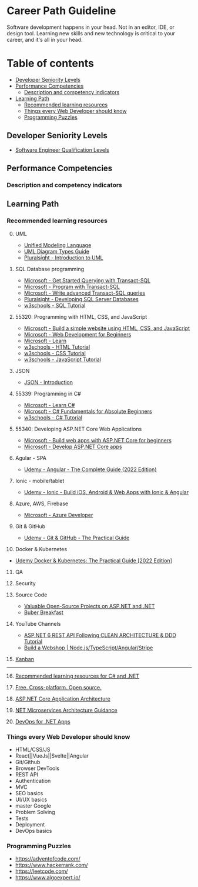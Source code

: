 # Career Path Guideline
Software development happens in your head. Not in an editor, IDE, or design tool. Learning new skills and new technology is critical to your career, and it's all in your head.

# Table of contents
<!--ts-->   
   * [Developer Seniority Levels](#developer-seniority-levels)
   * [Performance Competencies](#performance-competencies)
     * [Description and competency indicators](#description-and-competency-indicators)      
   * [Learning Path](#learning-path)  
     * [Recommended learning resources](#recommended-learning-resources)
     * [Things every Web Developer should know](#things-every-web-developer-should-know)
     * [Programming Puzzles](#programming-puzzles)
<!--te-->

## Developer Seniority Levels
* [Software Engineer Qualification Levels](https://www.altexsoft.com/blog/business/software-engineer-qualification-levels-junior-middle-and-senior/)

## Performance Competencies
### Description and competency indicators

## Learning Path
### Recommended learning resources

0. UML
   - [Unified Modeling Language](https://en.wikipedia.org/wiki/Unified_Modeling_Language)
   - [UML Diagram Types Guide](https://creately.com/blog/diagrams/uml-diagram-types-examples/)
   - [Pluralsight - Introduction to UML](https://app.pluralsight.com/library/courses/uml-introduction/table-of-contents?aid=7010a000002LUv2AAG)

1. SQL Database programming   
   - [Microsoft   - Get Started Querying with Transact-SQL](https://learn.microsoft.com/en-gb/training/paths/get-started-querying-with-transact-sql/)
   - [Microsoft   - Program with Transact-SQL](https://learn.microsoft.com/en-gb/training/paths/program-transact-sql/)
   - [Microsoft   - Write advanced Transact-SQL queries](https://learn.microsoft.com/en-gb/training/paths/write-advanced-transact-sql-queries/)
   - [Pluralsight - Developing SQL Server Databases](https://app.pluralsight.com/paths/skills/developing-sql-server-databases?aid=7010a000002LUv2AAG)
   - [w3schools   - SQL Tutorial](https://www.w3schools.com/sql/default.asp)
   
2. 55320: Programming with HTML, CSS, and JavaScript
   - [Microsoft   - Build a simple website using HTML, CSS, and JavaScript](https://learn.microsoft.com/en-gb/training/modules/build-simple-website/)
   - [Microsoft   - Web Development for Beginners](https://learn.microsoft.com/en-gb/training/paths/web-development-101/)   
   - [Microsoft   - Learn](https://learn.microsoft.com/en-gb/training/browse/?filter-products=HTML&terms=HTML)
   - [w3schools   - HTML Tutorial](https://www.w3schools.com/html/)
   - [w3schools   - CSS Tutorial](https://www.w3schools.com/css/default.asp)
   - [w3schools   - JavaScript Tutorial](https://www.w3schools.com/js/default.asp)

3. JSON
   - [JSON - Introduction](https://www.w3schools.com/js/js_json_intro.asp) 

4. 55339: Programming in C#
   - [Microsoft   - Learn C#](https://learn.microsoft.com/en-us/users/dotnet/collections/yz26f8y64n7k07)
   - [Microsoft   - C# Fundamentals for Absolute Beginners](https://learn.microsoft.com/en-us/shows/c-fundamentals-for-absolute-beginners/)
   - [w3schools   - C# Tutorial](https://www.w3schools.com/cs/index.php)

5. 55340: Developing ASP.NET Core Web Applications
    - [Microsoft - Build web apps with ASP.NET Core for beginners](https://learn.microsoft.com/en-gb/training/paths/web-development-101/)
    - [Microsoft - Develop ASP.NET Core apps](https://learn.microsoft.com/en-gb/aspnet/core/?view=aspnetcore-6.0)

6. Agular - SPA 
   - [Udemy - Angular - The Complete Guide (2022 Edition)](https://www.udemy.com/course/the-complete-guide-to-angular-2/learn/lecture/13914134?start=15#announcements)

7. Ionic - mobile/tablet
   - [Udemy - Ionic - Build iOS, Android & Web Apps with Ionic & Angular](https://www.udemy.com/course/ionic-2-the-practical-guide-to-building-ios-android-apps/learn/lecture/13726172?start=0#overview)

8. Azure, AWS, Firebase
   - [Microsoft - Azure Developer](https://learn.microsoft.com/en-us/certifications/roles/developer)

9. Git & GitHub
   - [Udemy - Git & GitHub - The Practical Guide](https://www.udemy.com/course/git-github-practical-guide/)
   
10. Docker & Kubernetes
   - [Udemy Docker & Kubernetes: The Practical Guide [2022 Edition]](https://www.udemy.com/course/docker-kubernetes-the-practical-guide/)   
   
11. QA

12. Security

13. Source Code
    - [Valuable Open-Source Projects on ASP.NET and .NET](https://www.nopcommerce.com/en/blog/valuable-asp-net-open-source-projects)
    - [Buber Breakfast](https://github.com/amantinband/buber-breakfast)    
    
14. YouTube Channels
    - [ASP.NET 6 REST API Following CLEAN ARCHITECTURE & DDD Tutorial](https://www.youtube.com/watch?v=fhM0V2N1GpY&list=PLzYkqgWkHPKBcDIP5gzLfASkQyTdy0t4k&index=2)
    - [Build a Webshop | Node.js/TypeScript/Angular/Stripe](https://www.youtube.com/watch?v=-QV07KcnJEk&list=PLScrG_rylzz8kbcptjhf3W-Tk2VbJoxhn&index=6&t=8s)
    
15. [Kanban](https://app.pluralsight.com/library/courses/kanban-getting-started/table-of-contents)

--------------------------------------------------------------------------------------------------

16. [Recommended learning resources for C# and .NET](https://www.linkedin.com/posts/milanmilanovic_csharp-net-learning-activity-6975336095915872256-4etq/?utm_source=share&utm_medium=member_desktop)

17. [Free. Cross-platform. Open source.](https://learn.microsoft.com/en-gb/training/dotnet/?WT.mc_id=dotnet-35129-website)

18. [ASP.NET Core Application Architecture](https://dotnet.microsoft.com/en-us/learn/aspnet/architecture)

19. [NET Microservices Architecture Guidance](https://dotnet.microsoft.com/en-us/learn/aspnet/microservices-architecture)

20. [DevOps for .NET Apps](https://dotnet.microsoft.com/en-us/learn/aspnet/devops)

### Things every Web Developer should know
- HTML/CSS/JS
- React||VueJs||Svelte||Angular
- Git/Github
- Browser DevTools
- REST API
- Authentication
- MVC
- SEO basics
- UI/UX basics
- master Google
- Problem Solving
- Tests
- Deployment
- DevOps basics

### Programming Puzzles
- https://adventofcode.com/
- https://www.hackerrank.com/
- https://leetcode.com/
- https://www.algoexpert.io/
